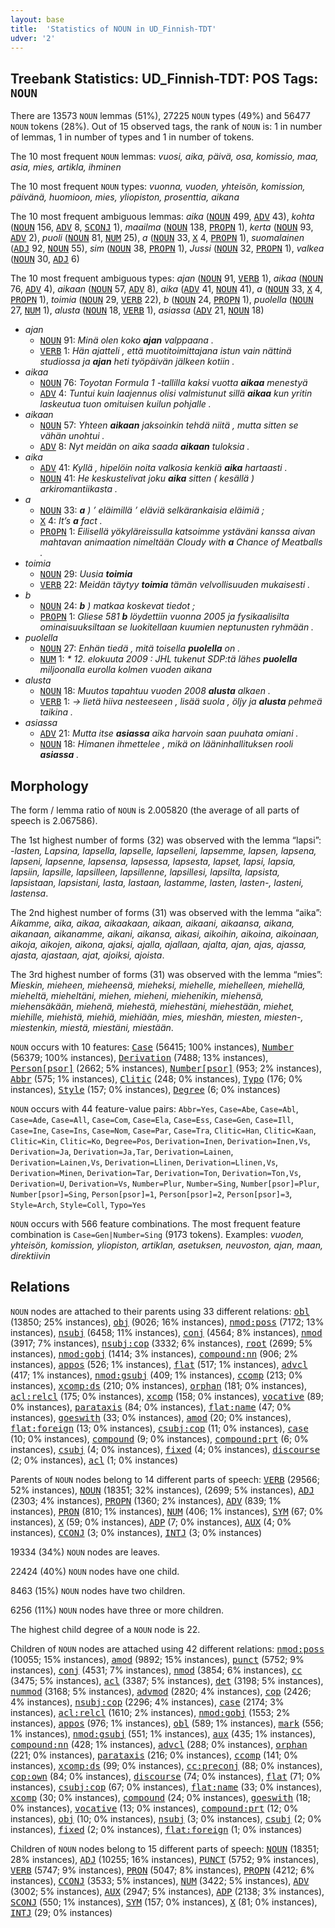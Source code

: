 ```yaml
---
layout: base
title:  'Statistics of NOUN in UD_Finnish-TDT'
udver: '2'
---
```


## Treebank Statistics: UD_Finnish-TDT: POS Tags: `NOUN`

There are 13573 `NOUN` lemmas (51%), 27225 `NOUN` types (49%) and 56477 `NOUN` tokens (28%).
Out of 15 observed tags, the rank of `NOUN` is: 1 in number of lemmas, 1 in number of types and 1 in number of tokens.

The 10 most frequent `NOUN` lemmas: <em>vuosi, aika, päivä, osa, komissio, maa, asia, mies, artikla, ihminen</em>

The 10 most frequent `NOUN` types:  <em>vuonna, vuoden, yhteisön, komission, päivänä, huomioon, mies, yliopiston, prosenttia, aikana</em>

The 10 most frequent ambiguous lemmas: <em>aika</em> (<tt><a href="fi_tdt-pos-NOUN.html">NOUN</a></tt> 499, <tt><a href="fi_tdt-pos-ADV.html">ADV</a></tt> 43), <em>kohta</em> (<tt><a href="fi_tdt-pos-NOUN.html">NOUN</a></tt> 156, <tt><a href="fi_tdt-pos-ADV.html">ADV</a></tt> 8, <tt><a href="fi_tdt-pos-SCONJ.html">SCONJ</a></tt> 1), <em>maailma</em> (<tt><a href="fi_tdt-pos-NOUN.html">NOUN</a></tt> 138, <tt><a href="fi_tdt-pos-PROPN.html">PROPN</a></tt> 1), <em>kerta</em> (<tt><a href="fi_tdt-pos-NOUN.html">NOUN</a></tt> 93, <tt><a href="fi_tdt-pos-ADV.html">ADV</a></tt> 2), <em>puoli</em> (<tt><a href="fi_tdt-pos-NOUN.html">NOUN</a></tt> 81, <tt><a href="fi_tdt-pos-NUM.html">NUM</a></tt> 25), <em>a</em> (<tt><a href="fi_tdt-pos-NOUN.html">NOUN</a></tt> 33, <tt><a href="fi_tdt-pos-X.html">X</a></tt> 4, <tt><a href="fi_tdt-pos-PROPN.html">PROPN</a></tt> 1), <em>suomalainen</em> (<tt><a href="fi_tdt-pos-ADJ.html">ADJ</a></tt> 92, <tt><a href="fi_tdt-pos-NOUN.html">NOUN</a></tt> 55), <em>sim</em> (<tt><a href="fi_tdt-pos-NOUN.html">NOUN</a></tt> 38, <tt><a href="fi_tdt-pos-PROPN.html">PROPN</a></tt> 1), <em>Jussi</em> (<tt><a href="fi_tdt-pos-NOUN.html">NOUN</a></tt> 32, <tt><a href="fi_tdt-pos-PROPN.html">PROPN</a></tt> 1), <em>valkea</em> (<tt><a href="fi_tdt-pos-NOUN.html">NOUN</a></tt> 30, <tt><a href="fi_tdt-pos-ADJ.html">ADJ</a></tt> 6)

The 10 most frequent ambiguous types:  <em>ajan</em> (<tt><a href="fi_tdt-pos-NOUN.html">NOUN</a></tt> 91, <tt><a href="fi_tdt-pos-VERB.html">VERB</a></tt> 1), <em>aikaa</em> (<tt><a href="fi_tdt-pos-NOUN.html">NOUN</a></tt> 76, <tt><a href="fi_tdt-pos-ADV.html">ADV</a></tt> 4), <em>aikaan</em> (<tt><a href="fi_tdt-pos-NOUN.html">NOUN</a></tt> 57, <tt><a href="fi_tdt-pos-ADV.html">ADV</a></tt> 8), <em>aika</em> (<tt><a href="fi_tdt-pos-ADV.html">ADV</a></tt> 41, <tt><a href="fi_tdt-pos-NOUN.html">NOUN</a></tt> 41), <em>a</em> (<tt><a href="fi_tdt-pos-NOUN.html">NOUN</a></tt> 33, <tt><a href="fi_tdt-pos-X.html">X</a></tt> 4, <tt><a href="fi_tdt-pos-PROPN.html">PROPN</a></tt> 1), <em>toimia</em> (<tt><a href="fi_tdt-pos-NOUN.html">NOUN</a></tt> 29, <tt><a href="fi_tdt-pos-VERB.html">VERB</a></tt> 22), <em>b</em> (<tt><a href="fi_tdt-pos-NOUN.html">NOUN</a></tt> 24, <tt><a href="fi_tdt-pos-PROPN.html">PROPN</a></tt> 1), <em>puolella</em> (<tt><a href="fi_tdt-pos-NOUN.html">NOUN</a></tt> 27, <tt><a href="fi_tdt-pos-NUM.html">NUM</a></tt> 1), <em>alusta</em> (<tt><a href="fi_tdt-pos-NOUN.html">NOUN</a></tt> 18, <tt><a href="fi_tdt-pos-VERB.html">VERB</a></tt> 1), <em>asiassa</em> (<tt><a href="fi_tdt-pos-ADV.html">ADV</a></tt> 21, <tt><a href="fi_tdt-pos-NOUN.html">NOUN</a></tt> 18)


* <em>ajan</em>
  * <tt><a href="fi_tdt-pos-NOUN.html">NOUN</a></tt> 91: <em>Minä olen koko <b>ajan</b> valppaana .</em>
  * <tt><a href="fi_tdt-pos-VERB.html">VERB</a></tt> 1: <em>Hän ajatteli , että muotitoimittajana istun vain nättinä studiossa ja <b>ajan</b> heti työpäivän jälkeen kotiin .</em>
* <em>aikaa</em>
  * <tt><a href="fi_tdt-pos-NOUN.html">NOUN</a></tt> 76: <em>Toyotan Formula 1 -tallilla kaksi vuotta <b>aikaa</b> menestyä</em>
  * <tt><a href="fi_tdt-pos-ADV.html">ADV</a></tt> 4: <em>Tuntui kuin laajennus olisi valmistunut sillä <b>aikaa</b> kun yritin laskeutua tuon omituisen kuilun pohjalle .</em>
* <em>aikaan</em>
  * <tt><a href="fi_tdt-pos-NOUN.html">NOUN</a></tt> 57: <em>Yhteen <b>aikaan</b> jaksoinkin tehdä niitä , mutta sitten se vähän unohtui .</em>
  * <tt><a href="fi_tdt-pos-ADV.html">ADV</a></tt> 8: <em>Nyt meidän on aika saada <b>aikaan</b> tuloksia .</em>
* <em>aika</em>
  * <tt><a href="fi_tdt-pos-ADV.html">ADV</a></tt> 41: <em>Kyllä , hipelöin noita valkosia kenkiä <b>aika</b> hartaasti .</em>
  * <tt><a href="fi_tdt-pos-NOUN.html">NOUN</a></tt> 41: <em>He keskustelivat joku <b>aika</b> sitten ( kesällä ) arkiromantiikasta .</em>
* <em>a</em>
  * <tt><a href="fi_tdt-pos-NOUN.html">NOUN</a></tt> 33: <em><b>a</b> ) ’ eläimillä ’ eläviä selkärankaisia eläimiä ;</em>
  * <tt><a href="fi_tdt-pos-X.html">X</a></tt> 4: <em>It’s <b>a</b> fact .</em>
  * <tt><a href="fi_tdt-pos-PROPN.html">PROPN</a></tt> 1: <em>Eilisellä yökyläreissulla katsoimme ystäväni kanssa aivan mahtavan animaation nimeltään Cloudy with <b>a</b> Chance of Meatballs .</em>
* <em>toimia</em>
  * <tt><a href="fi_tdt-pos-NOUN.html">NOUN</a></tt> 29: <em>Uusia <b>toimia</b></em>
  * <tt><a href="fi_tdt-pos-VERB.html">VERB</a></tt> 22: <em>Meidän täytyy <b>toimia</b> tämän velvollisuuden mukaisesti .</em>
* <em>b</em>
  * <tt><a href="fi_tdt-pos-NOUN.html">NOUN</a></tt> 24: <em><b>b</b> ) matkaa koskevat tiedot ;</em>
  * <tt><a href="fi_tdt-pos-PROPN.html">PROPN</a></tt> 1: <em>Gliese 581 <b>b</b> löydettiin vuonna 2005 ja fysikaalisilta ominaisuuksiltaan se luokitellaan kuumien neptunusten ryhmään .</em>
* <em>puolella</em>
  * <tt><a href="fi_tdt-pos-NOUN.html">NOUN</a></tt> 27: <em>Enhän tiedä , mitä toisella <b>puolella</b> on .</em>
  * <tt><a href="fi_tdt-pos-NUM.html">NUM</a></tt> 1: <em>* 12. elokuuta 2009 : JHL tukenut SDP:tä lähes <b>puolella</b> miljoonalla eurolla kolmen vuoden aikana</em>
* <em>alusta</em>
  * <tt><a href="fi_tdt-pos-NOUN.html">NOUN</a></tt> 18: <em>Muutos tapahtuu vuoden 2008 <b>alusta</b> alkaen .</em>
  * <tt><a href="fi_tdt-pos-VERB.html">VERB</a></tt> 1: <em>-> lietä hiiva nesteeseen , lisää suola , öljy ja <b>alusta</b> pehmeä taikina .</em>
* <em>asiassa</em>
  * <tt><a href="fi_tdt-pos-ADV.html">ADV</a></tt> 21: <em>Mutta itse <b>asiassa</b> aika harvoin saan puuhata omiani .</em>
  * <tt><a href="fi_tdt-pos-NOUN.html">NOUN</a></tt> 18: <em>Himanen ihmettelee , mikä on lääninhallituksen rooli <b>asiassa</b> .</em>

## Morphology

The form / lemma ratio of `NOUN` is 2.005820 (the average of all parts of speech is 2.067586).

The 1st highest number of forms (32) was observed with the lemma “lapsi”: <em>-lasten, Lapsina, lapsella, lapselle, lapselleni, lapsemme, lapsen, lapsena, lapseni, lapsenne, lapsensa, lapsessa, lapsesta, lapset, lapsi, lapsia, lapsiin, lapsille, lapsilleen, lapsillenne, lapsillesi, lapsilta, lapsista, lapsistaan, lapsistani, lasta, lastaan, lastamme, lasten, lasten-, lasteni, lastensa</em>.

The 2nd highest number of forms (31) was observed with the lemma “aika”: <em>Aikamme, aika, aikaa, aikaakaan, aikaan, aikaani, aikaansa, aikana, aikanaan, aikanamme, aikani, aikansa, aikasi, aikoihin, aikoina, aikoinaan, aikoja, aikojen, aikona, ajaksi, ajalla, ajallaan, ajalta, ajan, ajas, ajassa, ajasta, ajastaan, ajat, ajoiksi, ajoista</em>.

The 3rd highest number of forms (31) was observed with the lemma “mies”: <em>Mieskin, mieheen, mieheensä, mieheksi, miehelle, miehelleen, miehellä, mieheltä, mieheltäni, miehen, mieheni, miehenikin, miehensä, miehensäkään, miehenä, miehestä, miehestäni, miehestään, miehet, miehille, miehistä, miehiä, miehiään, mies, mieshän, miesten, miesten-, miestenkin, miestä, miestäni, miestään</em>.

`NOUN` occurs with 10 features: <tt><a href="fi_tdt-feat-Case.html">Case</a></tt> (56415; 100% instances), <tt><a href="fi_tdt-feat-Number.html">Number</a></tt> (56379; 100% instances), <tt><a href="fi_tdt-feat-Derivation.html">Derivation</a></tt> (7488; 13% instances), <tt><a href="fi_tdt-feat-Person-psor.html">Person[psor]</a></tt> (2662; 5% instances), <tt><a href="fi_tdt-feat-Number-psor.html">Number[psor]</a></tt> (953; 2% instances), <tt><a href="fi_tdt-feat-Abbr.html">Abbr</a></tt> (575; 1% instances), <tt><a href="fi_tdt-feat-Clitic.html">Clitic</a></tt> (248; 0% instances), <tt><a href="fi_tdt-feat-Typo.html">Typo</a></tt> (176; 0% instances), <tt><a href="fi_tdt-feat-Style.html">Style</a></tt> (157; 0% instances), <tt><a href="fi_tdt-feat-Degree.html">Degree</a></tt> (6; 0% instances)

`NOUN` occurs with 44 feature-value pairs: `Abbr=Yes`, `Case=Abe`, `Case=Abl`, `Case=Ade`, `Case=All`, `Case=Com`, `Case=Ela`, `Case=Ess`, `Case=Gen`, `Case=Ill`, `Case=Ine`, `Case=Ins`, `Case=Nom`, `Case=Par`, `Case=Tra`, `Clitic=Han`, `Clitic=Kaan`, `Clitic=Kin`, `Clitic=Ko`, `Degree=Pos`, `Derivation=Inen`, `Derivation=Inen,Vs`, `Derivation=Ja`, `Derivation=Ja,Tar`, `Derivation=Lainen`, `Derivation=Lainen,Vs`, `Derivation=Llinen`, `Derivation=Llinen,Vs`, `Derivation=Minen`, `Derivation=Tar`, `Derivation=Ton`, `Derivation=Ton,Vs`, `Derivation=U`, `Derivation=Vs`, `Number=Plur`, `Number=Sing`, `Number[psor]=Plur`, `Number[psor]=Sing`, `Person[psor]=1`, `Person[psor]=2`, `Person[psor]=3`, `Style=Arch`, `Style=Coll`, `Typo=Yes`

`NOUN` occurs with 566 feature combinations.
The most frequent feature combination is `Case=Gen|Number=Sing` (9173 tokens).
Examples: <em>vuoden, yhteisön, komission, yliopiston, artiklan, asetuksen, neuvoston, ajan, maan, direktiivin</em>


## Relations

`NOUN` nodes are attached to their parents using 33 different relations: <tt><a href="fi_tdt-dep-obl.html">obl</a></tt> (13850; 25% instances), <tt><a href="fi_tdt-dep-obj.html">obj</a></tt> (9026; 16% instances), <tt><a href="fi_tdt-dep-nmod-poss.html">nmod:poss</a></tt> (7172; 13% instances), <tt><a href="fi_tdt-dep-nsubj.html">nsubj</a></tt> (6458; 11% instances), <tt><a href="fi_tdt-dep-conj.html">conj</a></tt> (4564; 8% instances), <tt><a href="fi_tdt-dep-nmod.html">nmod</a></tt> (3917; 7% instances), <tt><a href="fi_tdt-dep-nsubj-cop.html">nsubj:cop</a></tt> (3332; 6% instances), <tt><a href="fi_tdt-dep-root.html">root</a></tt> (2699; 5% instances), <tt><a href="fi_tdt-dep-nmod-gobj.html">nmod:gobj</a></tt> (1414; 3% instances), <tt><a href="fi_tdt-dep-compound-nn.html">compound:nn</a></tt> (906; 2% instances), <tt><a href="fi_tdt-dep-appos.html">appos</a></tt> (526; 1% instances), <tt><a href="fi_tdt-dep-flat.html">flat</a></tt> (517; 1% instances), <tt><a href="fi_tdt-dep-advcl.html">advcl</a></tt> (417; 1% instances), <tt><a href="fi_tdt-dep-nmod-gsubj.html">nmod:gsubj</a></tt> (409; 1% instances), <tt><a href="fi_tdt-dep-ccomp.html">ccomp</a></tt> (213; 0% instances), <tt><a href="fi_tdt-dep-xcomp-ds.html">xcomp:ds</a></tt> (210; 0% instances), <tt><a href="fi_tdt-dep-orphan.html">orphan</a></tt> (181; 0% instances), <tt><a href="fi_tdt-dep-acl-relcl.html">acl:relcl</a></tt> (175; 0% instances), <tt><a href="fi_tdt-dep-xcomp.html">xcomp</a></tt> (158; 0% instances), <tt><a href="fi_tdt-dep-vocative.html">vocative</a></tt> (89; 0% instances), <tt><a href="fi_tdt-dep-parataxis.html">parataxis</a></tt> (84; 0% instances), <tt><a href="fi_tdt-dep-flat-name.html">flat:name</a></tt> (47; 0% instances), <tt><a href="fi_tdt-dep-goeswith.html">goeswith</a></tt> (33; 0% instances), <tt><a href="fi_tdt-dep-amod.html">amod</a></tt> (20; 0% instances), <tt><a href="fi_tdt-dep-flat-foreign.html">flat:foreign</a></tt> (13; 0% instances), <tt><a href="fi_tdt-dep-csubj-cop.html">csubj:cop</a></tt> (11; 0% instances), <tt><a href="fi_tdt-dep-case.html">case</a></tt> (10; 0% instances), <tt><a href="fi_tdt-dep-compound.html">compound</a></tt> (9; 0% instances), <tt><a href="fi_tdt-dep-compound-prt.html">compound:prt</a></tt> (6; 0% instances), <tt><a href="fi_tdt-dep-csubj.html">csubj</a></tt> (4; 0% instances), <tt><a href="fi_tdt-dep-fixed.html">fixed</a></tt> (4; 0% instances), <tt><a href="fi_tdt-dep-discourse.html">discourse</a></tt> (2; 0% instances), <tt><a href="fi_tdt-dep-acl.html">acl</a></tt> (1; 0% instances)

Parents of `NOUN` nodes belong to 14 different parts of speech: <tt><a href="fi_tdt-pos-VERB.html">VERB</a></tt> (29566; 52% instances), <tt><a href="fi_tdt-pos-NOUN.html">NOUN</a></tt> (18351; 32% instances),  (2699; 5% instances), <tt><a href="fi_tdt-pos-ADJ.html">ADJ</a></tt> (2303; 4% instances), <tt><a href="fi_tdt-pos-PROPN.html">PROPN</a></tt> (1360; 2% instances), <tt><a href="fi_tdt-pos-ADV.html">ADV</a></tt> (839; 1% instances), <tt><a href="fi_tdt-pos-PRON.html">PRON</a></tt> (810; 1% instances), <tt><a href="fi_tdt-pos-NUM.html">NUM</a></tt> (406; 1% instances), <tt><a href="fi_tdt-pos-SYM.html">SYM</a></tt> (67; 0% instances), <tt><a href="fi_tdt-pos-X.html">X</a></tt> (59; 0% instances), <tt><a href="fi_tdt-pos-ADP.html">ADP</a></tt> (7; 0% instances), <tt><a href="fi_tdt-pos-AUX.html">AUX</a></tt> (4; 0% instances), <tt><a href="fi_tdt-pos-CCONJ.html">CCONJ</a></tt> (3; 0% instances), <tt><a href="fi_tdt-pos-INTJ.html">INTJ</a></tt> (3; 0% instances)

19334 (34%) `NOUN` nodes are leaves.

22424 (40%) `NOUN` nodes have one child.

8463 (15%) `NOUN` nodes have two children.

6256 (11%) `NOUN` nodes have three or more children.

The highest child degree of a `NOUN` node is 22.

Children of `NOUN` nodes are attached using 42 different relations: <tt><a href="fi_tdt-dep-nmod-poss.html">nmod:poss</a></tt> (10055; 15% instances), <tt><a href="fi_tdt-dep-amod.html">amod</a></tt> (9892; 15% instances), <tt><a href="fi_tdt-dep-punct.html">punct</a></tt> (5752; 9% instances), <tt><a href="fi_tdt-dep-conj.html">conj</a></tt> (4531; 7% instances), <tt><a href="fi_tdt-dep-nmod.html">nmod</a></tt> (3854; 6% instances), <tt><a href="fi_tdt-dep-cc.html">cc</a></tt> (3475; 5% instances), <tt><a href="fi_tdt-dep-acl.html">acl</a></tt> (3387; 5% instances), <tt><a href="fi_tdt-dep-det.html">det</a></tt> (3198; 5% instances), <tt><a href="fi_tdt-dep-nummod.html">nummod</a></tt> (3168; 5% instances), <tt><a href="fi_tdt-dep-advmod.html">advmod</a></tt> (2820; 4% instances), <tt><a href="fi_tdt-dep-cop.html">cop</a></tt> (2426; 4% instances), <tt><a href="fi_tdt-dep-nsubj-cop.html">nsubj:cop</a></tt> (2296; 4% instances), <tt><a href="fi_tdt-dep-case.html">case</a></tt> (2174; 3% instances), <tt><a href="fi_tdt-dep-acl-relcl.html">acl:relcl</a></tt> (1610; 2% instances), <tt><a href="fi_tdt-dep-nmod-gobj.html">nmod:gobj</a></tt> (1553; 2% instances), <tt><a href="fi_tdt-dep-appos.html">appos</a></tt> (976; 1% instances), <tt><a href="fi_tdt-dep-obl.html">obl</a></tt> (589; 1% instances), <tt><a href="fi_tdt-dep-mark.html">mark</a></tt> (556; 1% instances), <tt><a href="fi_tdt-dep-nmod-gsubj.html">nmod:gsubj</a></tt> (551; 1% instances), <tt><a href="fi_tdt-dep-aux.html">aux</a></tt> (435; 1% instances), <tt><a href="fi_tdt-dep-compound-nn.html">compound:nn</a></tt> (428; 1% instances), <tt><a href="fi_tdt-dep-advcl.html">advcl</a></tt> (288; 0% instances), <tt><a href="fi_tdt-dep-orphan.html">orphan</a></tt> (221; 0% instances), <tt><a href="fi_tdt-dep-parataxis.html">parataxis</a></tt> (216; 0% instances), <tt><a href="fi_tdt-dep-ccomp.html">ccomp</a></tt> (141; 0% instances), <tt><a href="fi_tdt-dep-xcomp-ds.html">xcomp:ds</a></tt> (99; 0% instances), <tt><a href="fi_tdt-dep-cc-preconj.html">cc:preconj</a></tt> (88; 0% instances), <tt><a href="fi_tdt-dep-cop-own.html">cop:own</a></tt> (84; 0% instances), <tt><a href="fi_tdt-dep-discourse.html">discourse</a></tt> (74; 0% instances), <tt><a href="fi_tdt-dep-flat.html">flat</a></tt> (71; 0% instances), <tt><a href="fi_tdt-dep-csubj-cop.html">csubj:cop</a></tt> (67; 0% instances), <tt><a href="fi_tdt-dep-flat-name.html">flat:name</a></tt> (33; 0% instances), <tt><a href="fi_tdt-dep-xcomp.html">xcomp</a></tt> (30; 0% instances), <tt><a href="fi_tdt-dep-compound.html">compound</a></tt> (24; 0% instances), <tt><a href="fi_tdt-dep-goeswith.html">goeswith</a></tt> (18; 0% instances), <tt><a href="fi_tdt-dep-vocative.html">vocative</a></tt> (13; 0% instances), <tt><a href="fi_tdt-dep-compound-prt.html">compound:prt</a></tt> (12; 0% instances), <tt><a href="fi_tdt-dep-obj.html">obj</a></tt> (10; 0% instances), <tt><a href="fi_tdt-dep-nsubj.html">nsubj</a></tt> (3; 0% instances), <tt><a href="fi_tdt-dep-csubj.html">csubj</a></tt> (2; 0% instances), <tt><a href="fi_tdt-dep-fixed.html">fixed</a></tt> (2; 0% instances), <tt><a href="fi_tdt-dep-flat-foreign.html">flat:foreign</a></tt> (1; 0% instances)

Children of `NOUN` nodes belong to 15 different parts of speech: <tt><a href="fi_tdt-pos-NOUN.html">NOUN</a></tt> (18351; 28% instances), <tt><a href="fi_tdt-pos-ADJ.html">ADJ</a></tt> (10255; 16% instances), <tt><a href="fi_tdt-pos-PUNCT.html">PUNCT</a></tt> (5752; 9% instances), <tt><a href="fi_tdt-pos-VERB.html">VERB</a></tt> (5747; 9% instances), <tt><a href="fi_tdt-pos-PRON.html">PRON</a></tt> (5047; 8% instances), <tt><a href="fi_tdt-pos-PROPN.html">PROPN</a></tt> (4212; 6% instances), <tt><a href="fi_tdt-pos-CCONJ.html">CCONJ</a></tt> (3533; 5% instances), <tt><a href="fi_tdt-pos-NUM.html">NUM</a></tt> (3422; 5% instances), <tt><a href="fi_tdt-pos-ADV.html">ADV</a></tt> (3002; 5% instances), <tt><a href="fi_tdt-pos-AUX.html">AUX</a></tt> (2947; 5% instances), <tt><a href="fi_tdt-pos-ADP.html">ADP</a></tt> (2138; 3% instances), <tt><a href="fi_tdt-pos-SCONJ.html">SCONJ</a></tt> (550; 1% instances), <tt><a href="fi_tdt-pos-SYM.html">SYM</a></tt> (157; 0% instances), <tt><a href="fi_tdt-pos-X.html">X</a></tt> (81; 0% instances), <tt><a href="fi_tdt-pos-INTJ.html">INTJ</a></tt> (29; 0% instances)

